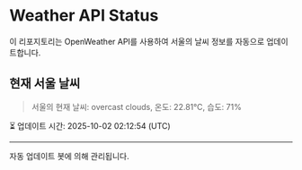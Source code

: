 
# Weather API Status

이 리포지토리는 OpenWeather API를 사용하여 서울의 날씨 정보를 자동으로 업데이트합니다.

## 현재 서울 날씨
> 서울의 현재 날씨: overcast clouds, 온도: 22.81°C, 습도: 71%

⏳ 업데이트 시간: 2025-10-02 02:12:54 (UTC)

---
자동 업데이트 봇에 의해 관리됩니다.
